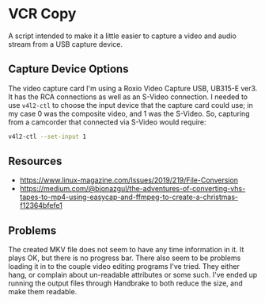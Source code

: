 # VCR Copy

A script intended to make it a little easier to capture a video and audio stream from
a USB capture device.

## Capture Device Options

The video capture card I'm using a Roxio Video Capture USB, UB315-E ver3. It has the RCA
connections as well as an S-Video connection. I needed to use `v4l2-ctl` to choose the input
device that the capture card could use; in my case 0 was the composite video, and 1 was the
S-Video. So, capturing from a camcorder that connected via S-Video would require:

```bash
v4l2-ctl --set-input 1
```

## Resources

 - https://www.linux-magazine.com/Issues/2019/219/File-Conversion
 - https://medium.com/@bionazgul/the-adventures-of-converting-vhs-tapes-to-mp4-using-easycap-and-ffmpeg-to-create-a-christmas-f12364bfefe1

## Problems

The created MKV file does not seem to have any time information in it. It plays OK,
but there is no progress bar. There also seem to be problems loading it in to the couple
video editing programs I've tried. They either hang, or complain about un-readable
attributes or some such. I've ended up running the output files through Handbrake
to both reduce the size, and make them readable.
